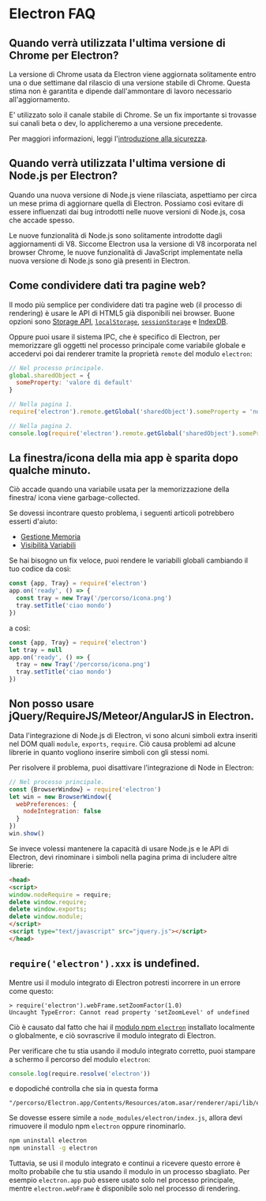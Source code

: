 # Electron FAQ

## Quando verrà utilizzata l'ultima versione di Chrome per Electron?

La versione di Chrome usata da Electron viene aggiornata solitamente entro una o
due settimane dal rilascio di una versione stabile di Chrome. Questa stima non è
garantita e dipende dall'ammontare di lavoro necessario all'aggiornamento.

E' utilizzato solo il canale stabile di Chrome. Se un fix importante si trovasse
sui canali beta o dev, lo applicheremo a una versione precedente.

Per maggiori informazioni, leggi l'[introduzione alla sicurezza](tutorial/sicurezza.md).

## Quando verrà utilizzata l'ultima versione di Node.js per Electron?

Quando una nuova versione di Node.js viene rilasciata, aspettiamo per circa un
mese prima di aggiornare quella di Electron. Possiamo così evitare di essere
influenzati dai bug introdotti nelle nuove versioni di Node.js, cosa che accade
spesso.

Le nuove funzionalità di Node.js sono solitamente introdotte dagli aggiornamenti
di V8. Siccome Electron usa la versione di V8 incorporata nel browser Chrome, le
nuove funzionalità di JavaScript implementate nella nuova versione di Node.js
sono già presenti in Electron.

## Come condividere dati tra pagine web?

Il modo più semplice per condividere dati tra pagine web (il processo di 
rendering) è usare le API di HTML5 già disponibili nei browser. Buone opzioni
sono [Storage API][storage], [`localStorage`][local-storage], [`sessionStorage`][session-storage] e [IndexDB][indexed-db].

Oppure puoi usare il sistema IPC, che è specifico di Electron, per memorizzare
gli oggetti nel processo principale come variabile globale e accedervi poi
dai renderer tramite la proprietà `remote` del modulo `electron`:

```javascript
// Nel processo principale.
global.sharedObject = {
  someProperty: 'valore di default'
}
```

```javascript
// Nella pagina 1.
require('electron').remote.getGlobal('sharedObject').someProperty = 'nuovo valore'
```

```javascript
// Nella pagina 2.
console.log(require('electron').remote.getGlobal('sharedObject').someProperty)
```

## La finestra/icona della mia app è sparita dopo qualche minuto.

Ciò accade quando una variabile usata per la memorizzazione della finestra/
icona viene garbage-collected.

Se dovessi incontrare questo problema, i seguenti articoli potrebbero esserti
d'aiuto:

* [Gestione Memoria][memory-management]
* [Visibilità Variabili][variable-scope]

Se hai bisogno un fix veloce, puoi rendere le variabili globali cambiando il tuo
codice da così:

```javascript
const {app, Tray} = require('electron')
app.on('ready', () => {
  const tray = new Tray('/percorso/icona.png')
  tray.setTitle('ciao mondo')
})
```

a così:

```javascript
const {app, Tray} = require('electron')
let tray = null
app.on('ready', () => {
  tray = new Tray('/percorso/icona.png')
  tray.setTitle('ciao mondo')
})
```

## Non posso usare jQuery/RequireJS/Meteor/AngularJS in Electron.

Data l'integrazione di Node.js di Electron, vi sono alcuni simboli extra
inseriti nel DOM quali `module`, `exports`, `require`. Ciò causa problemi ad
alcune librerie in quanto vogliono inserire simboli con gli stessi nomi.

Per risolvere il problema, puoi disattivare l'integrazione di Node in Electron:

```javascript
// Nel processo principale.
const {BrowserWindow} = require('electron')
let win = new BrowserWindow({
  webPreferences: {
    nodeIntegration: false
  }
})
win.show()
```

Se invece volessi mantenere la capacità di usare Node.js e le API di Electron,
devi rinominare i simboli nella pagina prima di includere altre librerie:

```html
<head>
<script>
window.nodeRequire = require;
delete window.require;
delete window.exports;
delete window.module;
</script>
<script type="text/javascript" src="jquery.js"></script>
</head>
```

## `require('electron').xxx` is undefined.

Mentre usi il modulo integrato di Electron potresti incorrere in un errore
come questo:

```
> require('electron').webFrame.setZoomFactor(1.0)
Uncaught TypeError: Cannot read property 'setZoomLevel' of undefined
```

Ciò è causato dal fatto che hai il [modulo npm `electron`][electron-module]
installato localmente o globalmente, e ciò sovrascrive il modulo integrato di
Electron.

Per verificare che tu stia usando il modulo integrato corretto, puoi stampare a
schermo il percorso del modulo `electron`:

```javascript
console.log(require.resolve('electron'))
```

e dopodiché controlla che sia in questa forma

```
"/percorso/Electron.app/Contents/Resources/atom.asar/renderer/api/lib/exports/electron.js"
```

Se dovesse essere simile a `node_modules/electron/index.js`, allora devi
rimuovere il modulo npm `electron` oppure rinominarlo.

```bash
npm uninstall electron
npm uninstall -g electron
```

Tuttavia, se usi il modulo integrato e continui a ricevere questo errore è molto
probabile che tu stia usando il modulo in un processo sbagliato. Per esempio
`electron.app` può essere usato solo nel processo principale, mentre
`electron.webFrame` è disponibile solo nel processo di rendering.

[memory-management]: https://developer.mozilla.org/en-US/docs/Web/JavaScript/Memory_Management
[variable-scope]: https://msdn.microsoft.com/library/bzt2dkta(v=vs.94).aspx
[electron-module]: https://www.npmjs.com/package/electron
[storage]: https://developer.mozilla.org/en-US/docs/Web/API/Storage
[local-storage]: https://developer.mozilla.org/en-US/docs/Web/API/Window/localStorage
[session-storage]: https://developer.mozilla.org/en-US/docs/Web/API/Window/sessionStorage
[indexed-db]: https://developer.mozilla.org/en-US/docs/Web/API/IndexedDB_API
